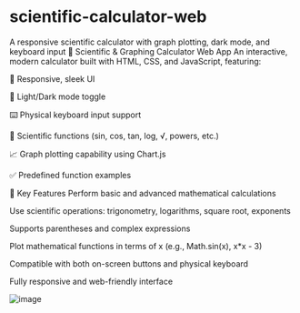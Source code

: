 # scientific-calculator-web

A responsive scientific calculator with graph plotting, dark mode, and keyboard input
🧮 Scientific & Graphing Calculator Web App
An interactive, modern calculator built with HTML, CSS, and JavaScript, featuring:

🎨 Responsive, sleek UI

🌙 Light/Dark mode toggle

⌨️ Physical keyboard input support

🧠 Scientific functions (sin, cos, tan, log, √, powers, etc.)

📈 Graph plotting capability using Chart.js

✅ Predefined function examples

🔧 Key Features
Perform basic and advanced mathematical calculations

Use scientific operations: trigonometry, logarithms, square root, exponents

Supports parentheses and complex expressions

Plot mathematical functions in terms of x (e.g., Math.sin(x), x*x - 3)

Compatible with both on-screen buttons and physical keyboard

Fully responsive and web-friendly interface

![image](https://github.com/user-attachments/assets/cfd1a945-100e-46d1-bfc0-cedca04a3459)

